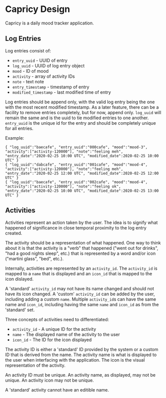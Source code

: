 Capricy Design
===

Capricy is a daily mood tracker application.

Log Entries
---


Log entries consist of:
* `entry_uuid` - UUID of entry
* `log_uuid` - UUID of log entry object
* `mood` - ID of mood
* `activity` - array of activity IDs
* `note` - text note
* `entry_timestamp` - timestamp of entry
* `modified_timestamp` - last modified time of entry

Log entries should be append only, with the valid log entry being the one with the most recent modified timestamp.
As a later feature, there can be a facility to remove entries completely, but for now, append only.
`log_uuid` will remain the same and is the uuid to tie modified entries to one another.
`entry_uuid` is the unique id for the entry and should be completely unique for all entries.

Example:

```
{ "log_uuid":"baecafe", "entry_uuid":"000cafe", "mood":"mood-3", "activity":["activity-120000"], "note":"feeling meh", "entry_date":"2020-02-25 10:00 UTC", "modified_date":2020-02-25 10:00 UTC" }
{ "log_uuid":"dabcafe", "entry_uuid":"001cafe", "mood":"mood-4", "activity":["activity-120000"], "note":"feeling meh", "entry_date":"2020-02-25 12:00 UTC", "modified_date":2020-02-25 12:00 UTC" }
{ "log_uuid":"baecafe", "entry_uuid":"002cafe", "mood":"mood-4", "activity":["activity-120000"], "note":"feeling ok",  "entry_date":"2020-02-25 10:00 UTC", "modified_date":2020-02-25 13:00 UTC" }
```


Activities
---

Activities represent an action taken by the user.
The idea is to signify what happened of significance in close temporal proximity to
the log entry created.

The activity should be a representation of what happened.
One way to think about it is that the activity is a "verb" that happened ("went out for drinks", "had a good nights sleep", etc.)
that is represented by a word and/or icon ("martini glass", "bed", etc.).

Internally, activities are represented by an `activity_id`.
The `activity_id` is mapped to a `name` that is displayed and an `icon_id` that is mapped to the
icon dislayed.

A 'standard' `activity_id` may not have its name changed and should not have its icon changed.
A 'custom' `activity_id` can be added by the user, including adding a custom `name`.
Multiple `activity_id`s can have the same name and `icon_id`, including having the same `name`
and `icon_id` as from the 'standard' set.

Three concepts of activities need to differentiated:

* `activity_id` - A unique ID for the activity
* `name` - The displayed name of the activity to the user
* `icon_id` - The ID for the icon displayed

The activity ID is either a 'standard' ID provided by the system or a custom ID that is derived from the name.
The activity name is what is displayed to the user when interfacing with the application.
The icon is the visual representation of the activity.

An activity ID must be unique.
An activity name, as displayed, may not be unique.
An activity icon may not be unique.

A 'standard' activity cannot have an editible name.



